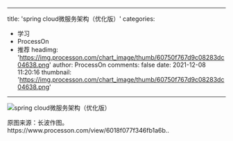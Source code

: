 
---
title: 'spring cloud微服务架构（优化版）'
categories: 
 - 学习
 - ProcessOn
 - 推荐
headimg: 'https://img.processon.com/chart_image/thumb/60750f767d9c08283dc04638.png'
author: ProcessOn
comments: false
date: 2021-12-08 11:20:16
thumbnail: 'https://img.processon.com/chart_image/thumb/60750f767d9c08283dc04638.png'
---

<div>   
<img class="thumb" alt="spring cloud微服务架构（优化版）" src="https://img.processon.com/chart_image/thumb/60750f767d9c08283dc04638.png" referrerpolicy="no-referrer">
<p>原图来源：长波作图。
https://www.processon.com/view/6018f077f346fb1a6b..</p>  
</div>
            